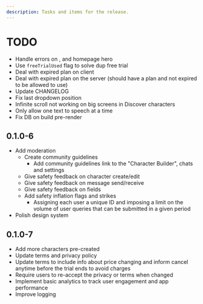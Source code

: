 ```yaml
---
description: Tasks and items for the release.
---
```


# TODO

- Handle errors on <StripeCreateSessionForm>, <Pricing> and homepage hero
- Use `freeTrialUsed` flag to solve dup free trial
- Deal with expired plan on client
- Deal with expired plan on the server (should have a plan and not expired to be allowed to use)
- Update CHANGELOG
- Fix last dropdown position
- Infinite scroll not working on big screens in Discover characters
- Only allow one text to speech at a time
- Fix DB on build pre-render

## 0.1.0-6

- Add moderation
  - Create community guidelines
    - Add community guidelines link to the "Character Builder", chats and settings
  - Give safety feedback on character create/edit
  - Give safety feedback on message send/receive
  - Give safety feedback on fields
  - Add safety inflation flags and strikes
    - Assigning each user a unique ID and imposing a limit on the volume of user queries that can be submitted in a given period
- Polish design system

## 0.1.0-7

- Add more characters pre-created
- Update terms and privacy policy
- Update terms to include info about price changing and inform cancel anytime before the trial ends to avoid charges
- Require users to re-accept the privacy or terms when changed
- Implement basic analytics to track user engagement and app performance
- Improve logging
